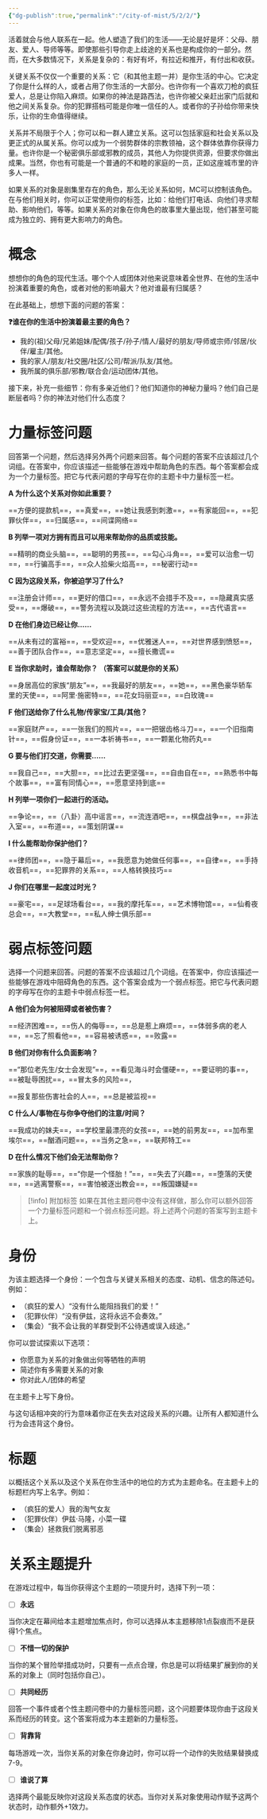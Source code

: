 ```yaml
---
{"dg-publish":true,"permalink":"/city-of-mist/5/2/2/"}
---
```


活着就会与他人联系在一起。他人塑造了我们的生活——无论是好是坏：父母、朋友、爱人、导师等等。即使那些引导你走上歧途的关系也是构成你的一部分。然而，在大多数情况下，关系是复杂的：有好有坏，有拉近和推开，有付出和收获。

关键关系不仅仅一个重要的关系：它（和其他主题一并）是你生活的中心。它决定了你是什么样的人，或者占用了你生活的一大部分。也许你有一个喜欢刀枪的疯狂爱人，总是让你陷入麻烦。如果你的神法是路西法，也许你被父亲赶出家门后就和他之间关系复杂。你的犯罪搭档可能是你唯一信任的人。或者你的子孙给你带来快乐，让你的生命值得继续。

关系并不局限于个人；你可以和一群人建立关系。这可以包括家庭和社会关系以及更正式的从属关系。你可以成为一个弱势群体的宗教领袖，这个群体依靠你获得力量。也许你是一个秘密俱乐部或邪教的成员，其他人为你提供资源，但要求你做出成果。当然，你也有可能是一个普通的不和睦的家庭的一员，正如这座城市里的许多人一样。

如果关系的对象是剧集里存在的角色，那么无论关系如何，MC可以控制该角色。在与他们相关时，你可以正常使用你的标签，比如：给他们打电话、向他们寻求帮助、影响他们，等等。如果关系的对象在你角色的故事里大量出现，他们甚至可能成为独立的、拥有更大影响力的角色。

# 概念
想想你的角色的现代生活。哪个个人或团体对他来说意味着全世界、在他的生活中扮演着重要的角色，或者对他的影响最大？他对谁最有归属感？

在此基础上，想想下面的问题的答案：

**❓谁在你的生活中扮演着最主要的角色？**

- 我的(祖)父母/兄弟姐妹/配偶/孩子/孙子/情人/最好的朋友/导师或宗师/邻居/伙伴/雇主/其他。
- 我的家人/朋友/社交圈/社区/公司/帮派/队友/其他。
- 我所属的俱乐部/邪教/联合会/运动团体/其他。

接下来，补充一些细节：你有多亲近他们？他们知道你的神秘力量吗？他们自己是断层者吗？你的神法对他们什么态度？

# 力量标签问题
回答第一个问题，然后选择另外两个问题来回答。每个问题的答案不应该超过几个词组。在答案中，你应该描述一些能够在游戏中帮助角色的东西。每个答案都会成为一个力量标签。把它与代表问题的字母写在你的主题卡中力量标签一栏。

**A 为什么这个关系对你如此重要？**

==方便的提款机==，==真爱==，==她让我感到刺激==，==有家能回==，==犯罪伙伴==，==归属感==，==间谍网络==

**B 列举一项对方拥有而且可以用来帮助你的品质或技能。**

==精明的商业头脑==，==聪明的男孩==，==勾心斗角==，==爱可以治愈一切==，==行骗高手==，==众人拾柴火焰高==，==秘密行动==

**C 因为这段关系，你被迫学习了什么?**

==注册会计师==，==更好的借口==，==永远不会措手不及==，==隐藏真实感受==，==爆破==，==警务流程以及跳过这些流程的方法==，==古代语言==

**D 在他们身边已经让你……**

==从未有过的富裕==，==受欢迎==，==优雅迷人==，==对世界感到愤怒==，==善于团队合作==，==意志坚定==，==擅长撒谎==

**E 当你求助时，谁会帮助你？ （答案可以就是你的关系）**

==身居高位的家族“朋友”==，==我最好的朋友==，==她==，==黑色豪华轿车里的天使==，==阿里·施密特==，==花女玛丽亚==，==白玫瑰==

**F 他们送给你了什么礼物/传家宝/工具/其他？**

==家庭财产==，==一张我们的照片==，==一把锯齿格斗刀==，==一个旧指南针==，==假身份证==，==一本祈祷书==，==一颗氰化物药丸==

**G 要与他们打交道，你需要……**

==我自己==，==大胆==，==比过去更坚强==，==自由自在==，==熟悉书中每个故事==，==富有同情心==，==愿意坚持到底==

**H 列举一项你们一起进行的活动。**

==争论==，==（八卦）高中谣言==，==流连酒吧==，==棋盘战争==，==非法入室==，==布道==，==策划阴谋==

**I 什么能帮助你保护他们？**

==律师团==，==隐于幕后==，==我愿意为她做任何事==，==自律==，==手持收音机==，==犯罪界的关系==，==人格转换技巧==

**J 你们在哪里一起度过时光？**

==豪宅==，==足球场看台==，==我的摩托车==，==艺术博物馆==，==仙肴夜总会==，==大教堂==，==私人绅士俱乐部==

# 弱点标签问题
选择一个问题来回答。问题的答案不应该超过几个词组。在答案中，你应该描述一些能够在游戏中阻碍角色的东西。这个答案会成为一个弱点标签。把它与代表问题的字母写在你的主题卡中弱点标签一栏。

**A 他们会为何被阻碍或者被伤害？**

==经济困难==，==伤人的侮辱==，==总是惹上麻烦==，==体弱多病的老人==，==忘了照看他==，==容易被诱惑==，==败露==

**B 他们对你有什么负面影响？**

==“那位老先生/女士会发现”==，==看见海斗时会僵硬==，==要证明的事==，==被耻辱困扰==，==冒太多的风险==，

==报复那些伤害社会的人==，==总是被监视==

**C 什么人/事物在与你争夺他们的注意/时间？**

==我成功的妹夫==，==学校里最漂亮的女孩==，==她的前男友==，==加布里埃尔==，==酗酒问题==，==当务之急==，==联邦特工==

**D 在什么情况下他们会无法帮助你？**

==家族的耻辱==，==“你是一个怪胎！”==，==失去了兴趣==，==堕落的天使==，==逃离警察==，==害怕被逐出教会==，==叛国嫌疑==

>[!info] 附加标签
>如果在其他主题问卷中没有这样做，那么你可以额外回答一个力量标签问题和一个弱点标签问题。将上述两个问题的答案写到主题卡上。

# 身份
为该主题选择一个身份：一个包含与关键关系相关的态度、动机、信念的陈述句。例如：

- （疯狂的爱人）“没有什么能阻挡我们的爱！”
- （犯罪伙伴）“没有伊兹，这将永远不会奏效。”
- （集会）“我不会让我的羊群受到不公待遇或误入歧途。”

你可以尝试探索以下选项：

- 你愿意为关系的对象做出何等牺牲的声明
- 简述你有多需要关系的对象
- 你对此人/团体的希望

在主题卡上写下身份。

与这句话相冲突的行为意味着你正在失去对这段关系的兴趣。让所有人都知道什么行为会违背这个身份。

# 标题
以概括这个关系以及这个关系在你生活中的地位的方式为主题命名。在主题卡上的标题栏内写上名字。例如：

- （疯狂的爱人）我的淘气女友
- （犯罪伙伴）伊兹·马隆，小菜一碟
- （集会）拯救我们脱离邪恶



# 关系主题提升

在游戏过程中，每当你获得这个主题的一项提升时，选择下列一项：

- [ ] **永远**

当你决定在幕间给本主题增加焦点时，你可以选择从本主题移除1点裂痕而不是获得1个焦点。

- [ ] **不惜一切的保护**

当你的某个冒险举措成功时，只要有一点点合理，你总是可以将结果扩展到你的关系的对象上（同时包括你自己）。

- [ ] **共同经历**

回答一个事件或者个性主题问卷中的力量标签问题，这个问题要体现你由于这段关系而经历的转变。这个答案将成为本主题新的力量标签。

- [ ] **背靠背**

每场游戏一次，当你关系的对象在你身边时，你可以将一个动作的失败结果替换成7-9。

- [ ] **谁说了算**

选择两个最能反映你对这段关系态度的状态。当你对关系对象使用动作赋予这两个状态时，动作额外+1效力。